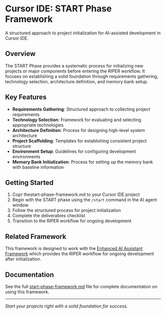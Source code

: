 # Cursor IDE: START Phase Framework

A structured approach to project initialization for AI-assisted development in Cursor IDE.

## Overview

The START Phase provides a systematic process for initializing new projects or major components before entering the RIPER workflow. It focuses on establishing a solid foundation through requirements gathering, technology selection, architecture definition, and memory bank setup.

## Key Features

- **Requirements Gathering**: Structured approach to collecting project requirements
- **Technology Selection**: Framework for evaluating and selecting appropriate technologies
- **Architecture Definition**: Process for designing high-level system architecture
- **Project Scaffolding**: Templates for establishing consistent project structure
- **Environment Setup**: Guidelines for configuring development environments
- **Memory Bank Initialization**: Process for setting up the memory bank with baseline information

## Getting Started

1. Copr thestart-phase-framework.md to your Cursor IDE project
2. Begin with the START phase using the `/start` command in the AI agent window
3. Follow the structured process for project initialization
4. Complete the deliverables checklist
5. Transition to the RIPER workflow for ongoing development

## Related Framework

This framework is designed to work with the [Enhanced AI Assistant Framework](./README.md) which provides the RIPER workflow for ongoing development after initialization.

## Documentation

See the full [start-phase-framework.md](./start-phase-framework.md) file for complete documentation on using this framework.

---

*Start your projects right with a solid foundation for success.*
